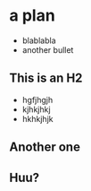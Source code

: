 # a plan
* blablabla
* another bullet

## This is an H2
* hgfjhgjh
* kjhkjhkj
* hkhkjhjk

## Another one


## Huu?
